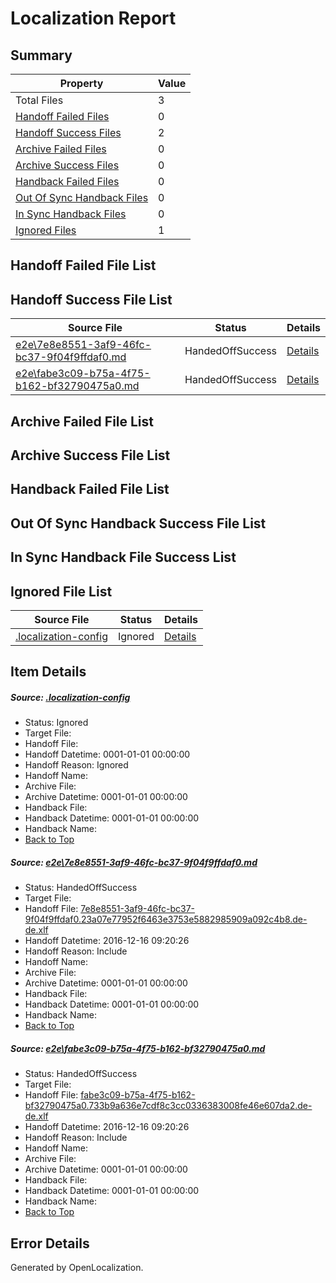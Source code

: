# <a name='report-top'></a> Localization Report

## Summary
 Property | Value 
 -------- | ----- 
 Total Files | 3
[ Handoff Failed Files ](#handoff-failed-list)| 0
[ Handoff Success Files ](#handoff-success-list)| 2
[ Archive Failed Files ](#archive-failed-list)| 0
[ Archive Success Files ](#archive-success-list)| 0
[ Handback Failed Files ](#handback-failed-list)| 0
[ Out Of Sync Handback Files ](#outofsync-handback-success-list)| 0
[ In Sync Handback Files ](#insync-handback-success-list)| 0
[ Ignored Files ](#ignored-list)| 1

## <a name='handoff-failed-list'></a> Handoff Failed File List

## <a name='handoff-success-list'></a> Handoff Success File List
 Source File | Status | Details 
 ----------- | ------ | ------- 
 [e2e\7e8e8551-3af9-46fc-bc37-9f04f9ffdaf0.md](https://github.com/OpenLocalizationTestOrg/ol-test0/blob/c70b84be33068d8d3457bbb9be342c5b1b65149e/e2e/7e8e8551-3af9-46fc-bc37-9f04f9ffdaf0.md) | HandedOffSuccess | [Details](#759124d0f58352303defa9e7cda78ce1b4f0a9f41)
 [e2e\fabe3c09-b75a-4f75-b162-bf32790475a0.md](https://github.com/OpenLocalizationTestOrg/ol-test0/blob/c70b84be33068d8d3457bbb9be342c5b1b65149e/e2e/fabe3c09-b75a-4f75-b162-bf32790475a0.md) | HandedOffSuccess | [Details](#a4dfa4b2fc63b8ce86ad5b5d8ac521fb4a1dbceb2)

## <a name='archive-failed-list'></a> Archive Failed File List

## <a name='archive-success-list'></a> Archive Success File List

## <a name='handback-failed-list'></a> Handback Failed File List

## <a name='outofsync-handback-success-list'></a> Out Of Sync Handback Success File List

## <a name='insync-handback-success-list'></a> In Sync Handback File Success List

## <a name='ignored-list'></a> Ignored File List
 Source File | Status | Details 
 ----------- | ------ | ------- 
 [.localization-config](https://github.com/OpenLocalizationTestOrg/ol-test0/blob/c70b84be33068d8d3457bbb9be342c5b1b65149e/.localization-config) | Ignored | [Details](#cb0632cf59c1387fc1742bfb9fa3c47f87e2e5c90)

## Item Details
##### <a name='cb0632cf59c1387fc1742bfb9fa3c47f87e2e5c90'></a> Source: [.localization-config](https://github.com/OpenLocalizationTestOrg/ol-test0/blob/c70b84be33068d8d3457bbb9be342c5b1b65149e/.localization-config)
* Status: Ignored
* Target File: 
* Handoff File: 
* Handoff Datetime: 0001-01-01 00:00:00
* Handoff Reason: Ignored
* Handoff Name: 
* Archive File: 
* Archive Datetime: 0001-01-01 00:00:00
* Handback File: 
* Handback Datetime: 0001-01-01 00:00:00
* Handback Name: 
* [Back to Top](#report-top)

##### <a name='759124d0f58352303defa9e7cda78ce1b4f0a9f41'></a> Source: [e2e\7e8e8551-3af9-46fc-bc37-9f04f9ffdaf0.md](https://github.com/OpenLocalizationTestOrg/ol-test0/blob/c70b84be33068d8d3457bbb9be342c5b1b65149e/e2e/7e8e8551-3af9-46fc-bc37-9f04f9ffdaf0.md)
* Status: HandedOffSuccess
* Target File: 
* Handoff File: [7e8e8551-3af9-46fc-bc37-9f04f9ffdaf0.23a07e77952f6463e3753e5882985909a092c4b8.de-de.xlf](https://github.com/OpenLocalizationTestOrg/ol-test0-handoff/blob/f9b9af2c5cdd8d220649c6f11d4870ebb597ad0f/ol-handoff/OpenLocalizationTestOrg/ol-test0-dede/xinjiang/ht/7e8e8551-3af9-46fc-bc37-9f04f9ffdaf0.23a07e77952f6463e3753e5882985909a092c4b8.de-de.xlf)
* Handoff Datetime: 2016-12-16 09:20:26
* Handoff Reason: Include
* Handoff Name: 
* Archive File: 
* Archive Datetime: 0001-01-01 00:00:00
* Handback File: 
* Handback Datetime: 0001-01-01 00:00:00
* Handback Name: 
* [Back to Top](#report-top)

##### <a name='a4dfa4b2fc63b8ce86ad5b5d8ac521fb4a1dbceb2'></a> Source: [e2e\fabe3c09-b75a-4f75-b162-bf32790475a0.md](https://github.com/OpenLocalizationTestOrg/ol-test0/blob/c70b84be33068d8d3457bbb9be342c5b1b65149e/e2e/fabe3c09-b75a-4f75-b162-bf32790475a0.md)
* Status: HandedOffSuccess
* Target File: 
* Handoff File: [fabe3c09-b75a-4f75-b162-bf32790475a0.733b9a636e7cdf8c3cc0336383008fe46e607da2.de-de.xlf](https://github.com/OpenLocalizationTestOrg/ol-test0-handoff/blob/f9b9af2c5cdd8d220649c6f11d4870ebb597ad0f/ol-handoff/OpenLocalizationTestOrg/ol-test0-dede/xinjiang/ht/fabe3c09-b75a-4f75-b162-bf32790475a0.733b9a636e7cdf8c3cc0336383008fe46e607da2.de-de.xlf)
* Handoff Datetime: 2016-12-16 09:20:26
* Handoff Reason: Include
* Handoff Name: 
* Archive File: 
* Archive Datetime: 0001-01-01 00:00:00
* Handback File: 
* Handback Datetime: 0001-01-01 00:00:00
* Handback Name: 
* [Back to Top](#report-top)


## Error Details

Generated by OpenLocalization.
